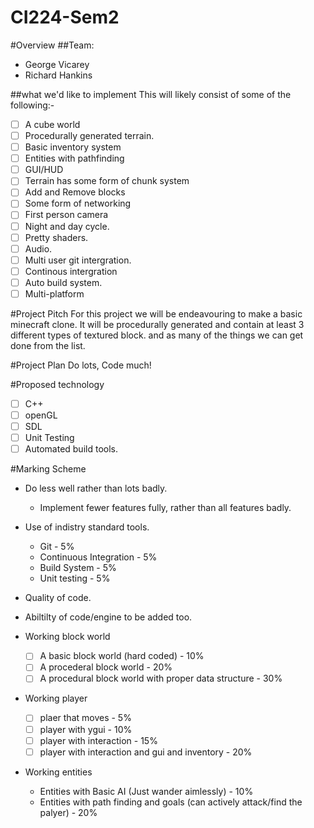 # CI224-Sem2 

#Overview
##Team:
- George Vicarey
- Richard Hankins

##what we'd like to implement
This will likely consist of some of the following:-
- [ ] A cube world
- [ ] Procedurally generated terrain.
- [ ] Basic inventory system
- [ ] Entities with pathfinding
- [ ] GUI/HUD
- [ ] Terrain has some form of chunk system
- [ ] Add and Remove blocks
- [ ] Some form of networking
- [ ] First person camera
- [ ] Night and day cycle.
- [ ] Pretty shaders.
- [ ] Audio.
- [ ] Multi user git intergration.
- [ ] Continous intergration
- [ ] Auto build system.
- [ ] Multi-platform

#Project Pitch
For this project we will be endeavouring to make a basic minecraft clone. It will be procedurally generated and contain at least 3 different types of textured block. and as many of the things we can get done from the list.

#Project Plan
Do lots, Code much!

#Proposed technology
- [ ] C++
- [ ] openGL
- [ ] SDL
- [ ] Unit Testing
- [ ] Automated build tools.

#Marking Scheme
- Do less well rather than lots badly.  
  - Implement fewer features fully, rather than all features badly.

- Use of indistry standard tools. 
  - Git - 5%
  - Continuous Integration - 5%
  - Build System - 5%
  - Unit testing - 5%

- Quality of code.
- Abiltilty of code/engine to be added too.

- Working block world 
  - [ ] A basic block world (hard coded) - 10%
  - [ ] A procederal block world  - 20%
  - [ ] A procedural block world with proper data structure - 30%

- Working player
  - [ ] plaer that moves - 5%
  - [ ] player with ygui - 10%
  - [ ] player with interaction - 15%
  - [ ] player with interaction and gui and inventory - 20%

- Working entities 
  - Entities with Basic AI (Just wander aimlessly) - 10%
  - Entities with path finding and goals (can actively attack/find the palyer) - 20%

